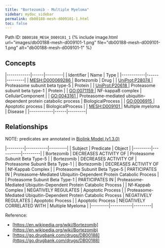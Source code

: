 ```yaml
---
title: "Bortezomib - Multiple Myeloma"
sidebar: mydoc_sidebar
permalink: db00188-mesh-d009101-1.html
toc: false 
---
```



Path ID: `DB00188_MESH_D009101_1`
{% include image.html url="images/db00188-mesh-d009101-1.png" file="db00188-mesh-d009101-1.png" alt="db00188-mesh-d009101-1" %}

## Concepts

|------------|------|---------|
| Identifier | Name | Type    |
|------------|------|---------|
| <a href="https://identifiers.org/MESH:D000069286">MESH:D000069286 </a> | Bortezomib | Drug |
| <a href="https://identifiers.org/UniProt:P28074">UniProt:P28074 </a> | Proteasome subunit beta type-5 | Protein |
| <a href="https://identifiers.org/UniProt:P20618">UniProt:P20618 </a> | Proteasome subunit beta type-1 | Protein |
| <a href="https://identifiers.org/GO:0071159">GO:0071159 </a> | NF-kappaB complex | CellularComponent |
| <a href="https://identifiers.org/GO:0043161">GO:0043161 </a> | Proteasome-mediated ubiquitin-dependent protein catabolic process | BiologicalProcess |
| <a href="https://identifiers.org/GO:0006915">GO:0006915 </a> | Apoptotic process | BiologicalProcess |
| <a href="https://identifiers.org/MESH:D009101">MESH:D009101 </a> | Multiple myeloma | Disease |
|------------|------|---------|

## Relationships


NOTE: predicates are annotated in <a href="https://github.com/biolink/biolink-model/releases/tag/v1.3.0">Biolink Model (v1.3.0)</a>

|---------|-----------|---------|
| Subject | Predicate | Object  |
|---------|-----------|---------|
| Bortezomib | DECREASES ACTIVITY OF | Proteasome Subunit Beta Type-5 |
| Bortezomib | DECREASES ACTIVITY OF | Proteasome Subunit Beta Type-1 |
| Bortezomib | DECREASES ACTIVITY OF | Nf-Kappab Complex |
| Proteasome Subunit Beta Type-5 | PARTICIPATES IN | Proteasome-Mediated Ubiquitin-Dependent Protein Catabolic Process |
| Proteasome Subunit Beta Type-1 | PARTICIPATES IN | Proteasome-Mediated Ubiquitin-Dependent Protein Catabolic Process |
| Nf-Kappab Complex | NEGATIVELY REGULATES | Apoptotic Process |
| Proteasome-Mediated Ubiquitin-Dependent Protein Catabolic Process | NEGATIVELY REGULATES | Apoptotic Process |
| Apoptotic Process | NEGATIVELY CORRELATED WITH | Multiple Myeloma |
|---------|-----------|---------|

Reference: 
  - [https://en.wikipedia.org/wiki/Bortezomib](https://en.wikipedia.org/wiki/Bortezomib)
  - [https://go.drugbank.com/drugs/DB00188](https://go.drugbank.com/drugs/DB00188)

